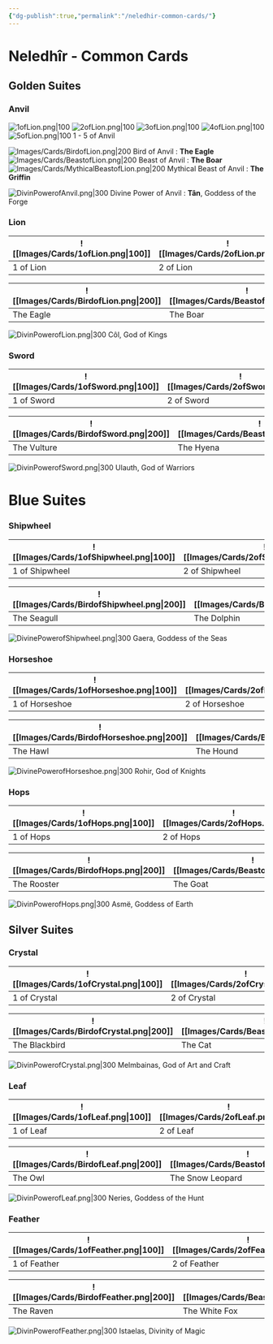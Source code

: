 ```yaml
---
{"dg-publish":true,"permalink":"/neledhir-common-cards/"}
---
```


# Neledhîr - Common Cards
## Golden Suites
### Anvil

![1ofLion.png|100](/img/user/Images/Cards/1ofLion.png)  ![2ofLion.png|100](/img/user/Images/Cards/2ofLion.png) ![3ofLion.png|100](/img/user/Images/Cards/3ofLion.png)  ![4ofLion.png|100](/img/user/Images/Cards/4ofLion.png)  ![5ofLion.png|100](/img/user/Images/Cards/5ofLion.png) 
 1 - 5 of Anvil 

 ![Images/Cards/BirdofLion.png|200](/img/user/Images/Cards/BirdofLion.png) 
 Bird of Anvil : **The Eagle**
![Images/Cards/BeastofLion.png|200](/img/user/Images/Cards/BeastofLion.png) 
Beast of Anvil : **The Boar**
![Images/Cards/MythicalBeastofLion.png|200](/img/user/Images/Cards/MythicalBeastofLion.png) 
Mythical Beast of Anvil : **The Griffin**

![DivinPowerofAnvil.png|300](/img/user/Images/Cards/DivinPowerofAnvil.png)
Divine Power of Anvil : **Tân**, Goddess of the Forge
### Lion

| ![[Images/Cards/1ofLion.png\|100]] | ![[Images/Cards/2ofLion.png\|100]] | ![[Images/Cards/3ofLion.png\|100]] | ![[Images/Cards/4ofLion.png\|100]] | ![[Images/Cards/5ofLion.png\|100]] |
| ---------------------------------- | ---------------------------------- | ---------------------------------- | ---------------------------------- | ---------------------------------- |
| 1 of Lion                          | 2 of Lion                          | 3 of Lion                          | 4 of Lion                          | 5 of Lion                          |

| ![[Images/Cards/BirdofLion.png\|200]] | ![[Images/Cards/BeastofLion.png\|200]] | ![[Images/Cards/MythicalBeastofLion.png\|200]] |
| ------------------------------------- | -------------------------------------- | ---------------------------------------------- |
| The Eagle                             | The Boar                               | The Griffin                                    |


![DivinPowerofLion.png|300](/img/user/Images/Cards/DivinPowerofLion.png)
Côl, God of Kings

### Sword

| ![[Images/Cards/1ofSword.png\|100]] | ![[Images/Cards/2ofSword.png\|100]] | ![[Images/Cards/3ofSword.png\|100]] | ![[Images/Cards/4ofSword.png\|100]] | ![[Images/Cards/5ofSword.png\|100]] |
| ----------------------------------- | ----------------------------------- | ----------------------------------- | ----------------------------------- | ----------------------------------- |
| 1 of Sword                          | 2 of Sword                          | 3 of Sword                          | 4 of Sword                          | 5 of Sword                          |

| ![[Images/Cards/BirdofSword.png\|200]] | ![[Images/Cards/BeastofSword.png\|200]] | ![[Images/Cards/MythicalBeastofSword.png\|200]] |
| -------------------------------------- | --------------------------------------- | ----------------------------------------------- |
| The Vulture                            | The Hyena                               | The Gargoyl or The Manticor                     |


![DivinPowerofSword.png|300](/img/user/Images/Cards/DivinPowerofSword.png)
Ulauth, God of Warriors
# Blue Suites
### Shipwheel

| ![[Images/Cards/1ofShipwheel.png\|100]] | ![[Images/Cards/2ofShipwheel.png\|100]] | ![[Images/Cards/3ofShipwheel.png\|100]] | ![[Images/Cards/4ofShipwheel.png\|100]] | ![[Images/Cards/5ofShipwheel.png\|100]] |
| --------------------------------------- | --------------------------------------- | --------------------------------------- | --------------------------------------- | --------------------------------------- |
| 1 of Shipwheel                          | 2 of Shipwheel                          | 3 of Shipwheel                          | 4 of Shipwheel                          | 5 of Shipwheel                          |

| ![[Images/Cards/BirdofShipwheel.png\|200]] | ![[Images/Cards/BeastofShipwheel.png\|200]] | ![[Images/Cards/MythicalBeastofShipwheel.png\|200]] |
| ------------------------------------------ | ------------------------------------------- | --------------------------------------------------- |
| The Seagull                                | The Dolphin                                 | The Hydra                                           |


![DivinePowerofShipwheel.png|300](/img/user/Images/Cards/DivinePowerofShipwheel.png)
Gaera, Goddess of the Seas

### Horseshoe

| ![[Images/Cards/1ofHorseshoe.png\|100]] | ![[Images/Cards/2ofHorseshoe.png\|100]] | ![[Images/Cards/3ofHorseshoe.png\|100]] | ![[Images/Cards/4ofHorseshoe.png\|100]] | ![[Images/Cards/5ofHorseshoe.png\|100]] |
| --------------------------------------- | --------------------------------------- | --------------------------------------- | --------------------------------------- | --------------------------------------- |
| 1 of Horseshoe                          | 2 of Horseshoe                          | 3 of Horseshoe                          | 4 of Horseshoe                          | 5 of Horseshoe                          |

| ![[Images/Cards/BirdofHorseshoe.png\|200]] | ![[Images/Cards/BeastofHorseshoe.png\|200]] | ![[Images/Cards/MythicalBeastofHorseshoe.png\|200]] |
| ------------------------------------------ | ------------------------------------------- | --------------------------------------------------- |
| The Hawl                                   | The Hound                                   | The Pegasus                                         |


![DivinePowerofHorseshoe.png|300](/img/user/Images/Cards/DivinePowerofHorseshoe.png)
Rohir, God of Knights

### Hops

| ![[Images/Cards/1ofHops.png\|100]] | ![[Images/Cards/2ofHops.png\|100]] | ![[Images/Cards/3ofHops.png\|100]] | ![[Images/Cards/4ofHops.png\|100]] | ![[Images/Cards/5ofHops.png\|100]] |
| ---------------------------------- | ---------------------------------- | ---------------------------------- | ---------------------------------- | ---------------------------------- |
| 1 of Hops                          | 2 of Hops                          | 3 of Hops                          | 4 of Hops                          | 5 of Hops                          |

| ![[Images/Cards/BirdofHops.png\|200]] | ![[Images/Cards/BeastofHops.png\|200]] | ![[Images/Cards/MythicalBeastofHops.png\|200]] |
| ------------------------------------- | -------------------------------------- | ---------------------------------------------- |
| The Rooster                           | The Goat                               | The Ceberus                                    |


![DivinPowerofHops.png|300](/img/user/Images/Cards/DivinPowerofHops.png)
Asmë, Goddess of Earth

## Silver Suites
### Crystal

| ![[Images/Cards/1ofCrystal.png\|100]] | ![[Images/Cards/2ofCrystal.png\|100]] | ![[Images/Cards/3ofCrystal.png\|100]] | ![[Images/Cards/4ofCrystal.png\|100]] | ![[Images/Cards/5ofCrystal.png\|100]] |
| ------------------------------------- | ------------------------------------- | ------------------------------------- | ------------------------------------- | ------------------------------------- |
| 1 of Crystal                          | 2 of Crystal                          | 3 of Crystal                          | 4 of Crystal                          | 5 of Crystal                          |

| ![[Images/Cards/BirdofCrystal.png\|200]] | ![[Images/Cards/BeastofCrystal.png\|200]] | ![[Images/Cards/MythicalBeastofCrystal.png\|200]] |
| ---------------------------------------- | ----------------------------------------- | ------------------------------------------------- |
| The Blackbird                            | The Cat                                   | The White Deer                                    |


![DivinPowerofCrystal.png|300](/img/user/Images/Cards/DivinPowerofCrystal.png)
Melmbainas, God of Art and Craft

### Leaf

| ![[Images/Cards/1ofLeaf.png\|100]] | ![[Images/Cards/2ofLeaf.png\|100]] | ![[Images/Cards/3ofLeaf.png\|100]] | ![[Images/Cards/4ofLeaf.png\|100]] | ![[Images/Cards/5ofLeaf.png\|100]] |
| ---------------------------------- | ---------------------------------- | ---------------------------------- | ---------------------------------- | ---------------------------------- |
| 1 of Leaf                          | 2 of Leaf                          | 3 of Leaf                          | 4 of Leaf                          | 5 of Leaf                          |

| ![[Images/Cards/BirdofLeaf.png\|200]] | ![[Images/Cards/BeastofLeaf.png\|200]] | ![[Images/Cards/MythicalBeastofLeaf.png\|200]] |
| ------------------------------------- | -------------------------------------- | ---------------------------------------------- |
| The Owl                               | The Snow Leopard                       | The Werewolf                                   |


![DivinPowerofLeaf.png|300](/img/user/Images/Cards/DivinPowerofLeaf.png)
Neries, Goddess of the Hunt

### Feather

| ![[Images/Cards/1ofFeather.png\|100]] | ![[Images/Cards/2ofFeather.png\|100]] | ![[Images/Cards/3ofFeather.png\|100]] | ![[Images/Cards/4ofFeather.png\|100]] | ![[Images/Cards/5ofFeather.png\|100]] |
| ------------------------------------- | ------------------------------------- | ------------------------------------- | ------------------------------------- | ------------------------------------- |
| 1 of Feather                          | 2 of Feather                          | 3 of Feather                          | 4 of Feather                          | 5 of Feather                          |

| ![[Images/Cards/BirdofFeather.png\|200]] | ![[Images/Cards/BeastofFeather.png\|200]] | ![[Images/Cards/MythicalBeastofFeather.png\|200]] |
| ---------------------------------------- | ----------------------------------------- | ------------------------------------------------- |
| The Raven                                | The White Fox                             | The Silver Lynx                                   |


![DivinPowerofFeather.png|300](/img/user/Images/Cards/DivinPowerofFeather.png)
Istaelas, Divinity of Magic